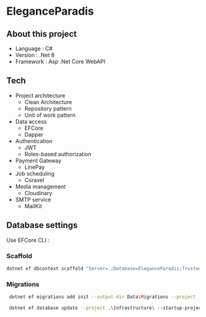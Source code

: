 # EleganceParadis 
## About this project
- Language : C#
- Version : .Net 8
- Framework : Asp .Net Core WebAPI


## Tech
- Project architecture
	- Clean Architecture
	- Repository pattern
	- Unit of work pattern
- Data access
	- EFCore
	- Dapper
- Authentication
	- JWT
	- Roles-based authorization 
- Payment Gateway 
	- LinePay
- Job scheduling  
	- Coravel
- Media management 
	- Cloudinary
- SMTP service
	- MailKit 

## Database settings
Use EFCore CLI :
### Scaffold
```bash
dotnet ef dbcontext scaffold "Server=.;Database=EleganceParadis;Trusted_Connection=True;TrustServerCertificate=True;" Microsoft.EntityFrameworkCore.SqlServer --context EleganceParadisContext --context-dir Data --context-namespace Infrastructure.Data --output-dir ..\ApplicationCore\Entities --namespace ApplicationCore.Entities --force --project .\Infrastructure\ --startup-project .\EleganceParadisAPI\
```

### Migrations
```bash
 dotnet ef migrations add init --output-dir Data\Migrations --project .\Infrastructure\ --startup-project .\EleganceParadisAPI\

 dotnet ef database update --project .\Infrastructure\ --startup-project .\EleganceParadisAPI\
```